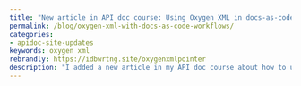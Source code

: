 ```yaml
---
title: "New article in API doc course: Using Oxygen XML in docs-as-code workflows"
permalink: /blog/oxygen-xml-with-docs-as-code-workflows/
categories:
- apidoc-site-updates
keywords: oxygen xml
rebrandly: https://idbwrtng.site/oxygenxmlpointer
description: "I added a new article in my API doc course about how to use Oxygen XML in a docs-as-code workflow. <a href='https://www.oxygenxml.com/' rel='nofollow'>Oxygen XML</a> is a robust authoring and publishing tool for technical content that allows you to author in multiple formats (Markdown, HTML, or XML) as well as publish to multiple outputs (HTML-based webhelp, PDF, and more). Although traditionally used for XML authoring and publishing, Oxygen XML has expanded its support with Markdown files, especially with the DITA's recent support for Lightweight Markdown. In this new article, you'll learn more about Oxygen XML, different workflows you can use to publish in a docs-as-code model, Git integration with Oxygen XML, supported Markdown formats, how to get started, and more. (Note that this is a sponsored post.) Read more here: <a href='/learnapidoc/pubapis_oxygenxml.html'>Using Oxygen XML with docs-as-code workflows</a>."
---
```

